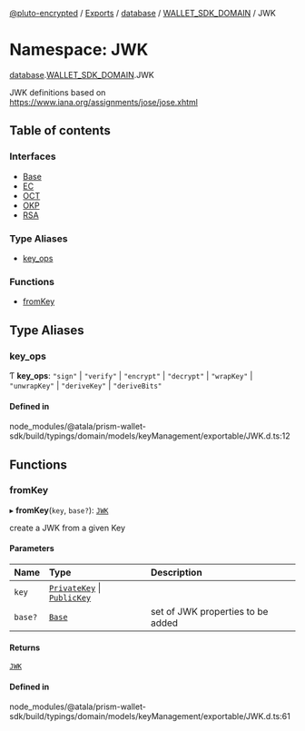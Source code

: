 [@pluto-encrypted](../README.md) / [Exports](../modules.md) / [database](database-1.md) / [WALLET\_SDK\_DOMAIN](database-1.WALLET_SDK_DOMAIN.md) / JWK

# Namespace: JWK

[database](database-1.md).[WALLET\_SDK\_DOMAIN](database-1.WALLET_SDK_DOMAIN.md).JWK

JWK definitions
based on https://www.iana.org/assignments/jose/jose.xhtml

## Table of contents

### Interfaces

- [Base](../interfaces/database-1.WALLET_SDK_DOMAIN.JWK.Base.md)
- [EC](../interfaces/database-1.WALLET_SDK_DOMAIN.JWK.EC.md)
- [OCT](../interfaces/database-1.WALLET_SDK_DOMAIN.JWK.OCT.md)
- [OKP](../interfaces/database-1.WALLET_SDK_DOMAIN.JWK.OKP.md)
- [RSA](../interfaces/database-1.WALLET_SDK_DOMAIN.JWK.RSA.md)

### Type Aliases

- [key\_ops](database-1.WALLET_SDK_DOMAIN.JWK.md#key_ops)

### Functions

- [fromKey](database-1.WALLET_SDK_DOMAIN.JWK.md#fromkey)

## Type Aliases

### key\_ops

Ƭ **key\_ops**: ``"sign"`` \| ``"verify"`` \| ``"encrypt"`` \| ``"decrypt"`` \| ``"wrapKey"`` \| ``"unwrapKey"`` \| ``"deriveKey"`` \| ``"deriveBits"``

#### Defined in

node_modules/@atala/prism-wallet-sdk/build/typings/domain/models/keyManagement/exportable/JWK.d.ts:12

## Functions

### fromKey

▸ **fromKey**(`key`, `base?`): [`JWK`](database-1.WALLET_SDK_DOMAIN.md#jwk)

create a JWK from a given Key

#### Parameters

| Name | Type | Description |
| :------ | :------ | :------ |
| `key` | [`PrivateKey`](../classes/database-1.WALLET_SDK_DOMAIN.PrivateKey.md) \| [`PublicKey`](../classes/database-1.WALLET_SDK_DOMAIN.PublicKey.md) |  |
| `base?` | [`Base`](../interfaces/database-1.WALLET_SDK_DOMAIN.JWK.Base.md) | set of JWK properties to be added |

#### Returns

[`JWK`](database-1.WALLET_SDK_DOMAIN.md#jwk)

#### Defined in

node_modules/@atala/prism-wallet-sdk/build/typings/domain/models/keyManagement/exportable/JWK.d.ts:61
